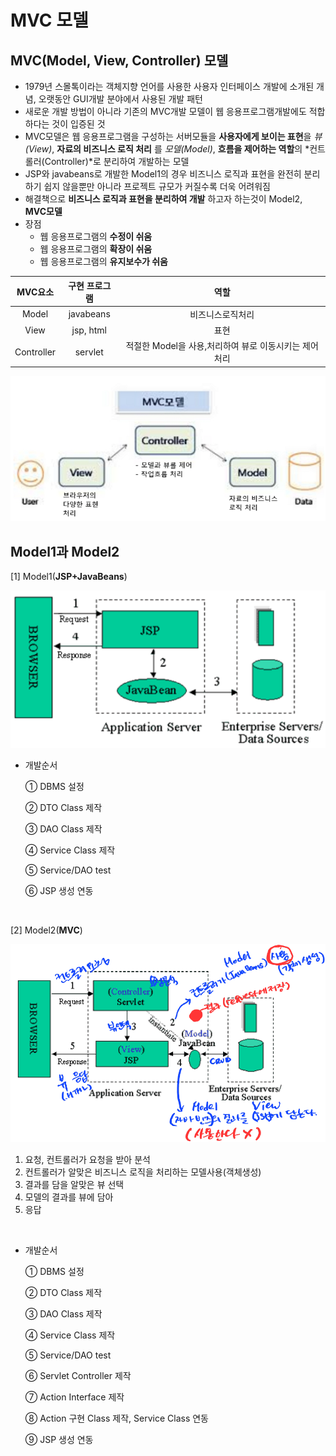 # MVC 모델

## MVC(Model, View, Controller) 모델

- 1979년 스몰톡이라는 객체지향 언어를 사용한 사용자 인터페이스 개발에 소개된 개념, 오랫동안 GUI개발 분야에서 사용된 개발 패턴
- 새로운 개발 방법이 아니라 기존의 MVC개발 모델이 웹 응용프로그램개발에도 적합하다는 것이 입증된 것
- MVC모델은 웹 응용프로그램을 구성하는 서버모듈을 **사용자에게 보이는 표현**을 _뷰(View)_, **자료의 비즈니스 로직 처리** 를 _모델(Model)_, **흐름을 제어하는 역할**의 *컨트롤러(Controller)*로 분리하여 개발하는 모델
- JSP와 javabeans로 개발한 Model1의 경우 비즈니스 로직과 표현을 완전히 분리하기 쉽지 않을뿐만 아니라 프로젝트 규모가 커질수록 더욱 어려워짐
- 해결책으로 **비즈니스 로직과 표현을 분리하여 개발** 하고자 하는것이 Model2, **MVC모델**
- 장점
  - 웹 응용프로그램의 **수정이 쉬움**
  - 웹 응용프로그램의 **확장이 쉬움**
  - 웹 응용프로그램의 **유지보수가 쉬움**

|  MVC요소   | 구현 프로그램 |                         역할                          |
| :--------: | :-----------: | :---------------------------------------------------: |
|   Model    |   javabeans   |                   비즈니스로직처리                    |
|    View    |   jsp, html   |                         표현                          |
| Controller |    servlet    | 적절한 Model을 사용,처리하여 뷰로 이동시키는 제어처리 |

![image-20220604230335551](MVC모델.assets/image-20220604230335551.png)

## Model1과 Model2

[1] Model1(**JSP+JavaBeans**)

![image-20220604230744754](MVC모델.assets/image-20220604230744754.png)

- 개발순서

  ① DBMS 설정

  ② DTO Class 제작

  ③ DAO Class 제작

  ④ Service Class 제작

  ⑤ Service/DAO test

  ⑥ JSP 생성 연동

  <br>

[2] Model2(**MVC**)

![image-20220604230939614](MVC모델.assets/image-20220604230939614.png)

1. 요청, 컨트롤러가 요청을 받아 분석
2. 컨트롤러가 알맞은 비즈니스 로직을 처리하는 모델사용(객체생성)
3. 결과를 담을 알맞은 뷰 선택
4. 모델의 결과를 뷰에 담아
5. 응답

<br>

- 개발순서

  ① DBMS 설정

  ② DTO Class 제작

  ③ DAO Class 제작

  ④ Service Class 제작

  ⑤ Service/DAO test

  ⑥ Servlet Controller 제작

  ⑦ Action Interface 제작

  ⑧ Action 구현 Class 제작, Service Class 연동

  ⑨ JSP 생성 연동
